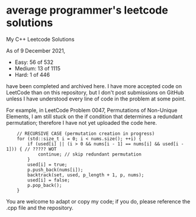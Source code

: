 # average programmer's leetcode solutions
My C++ Leetcode Solutions


As of 9 December 2021, 
- Easy: 56 of 532
- Medium: 13 of 1115
- Hard: 1 of 446


have been completed and archived here. I have more accepted code on LeetCode than on this repository, but I don't post submissions on GitHub unless I have understood every line of code in the problem at some point.


For example, in LeetCode Problem 0047, Permutations of Non-Unique Elements, I am still stuck on the if condition that determines a redundant permutation; therefore I have not yet uploaded the code here.

        // RECURSIVE CASE (permutation creation in progress)
        for (std::size_t i = 0; i < nums.size(); ++i) {
            if (used[i] || (i > 0 && nums[i - 1] == nums[i] && used[i - 1])) { // ????? WOT
                continue; // skip redundant permutation
            }
            used[i] = true;
            p.push_back(nums[i]);
            backtrack(set, used, p_length + 1, p, nums);
            used[i] = false;
            p.pop_back();
        }

You are welcome to adapt or copy my code; if you do, please reference the .cpp file and the repository.

